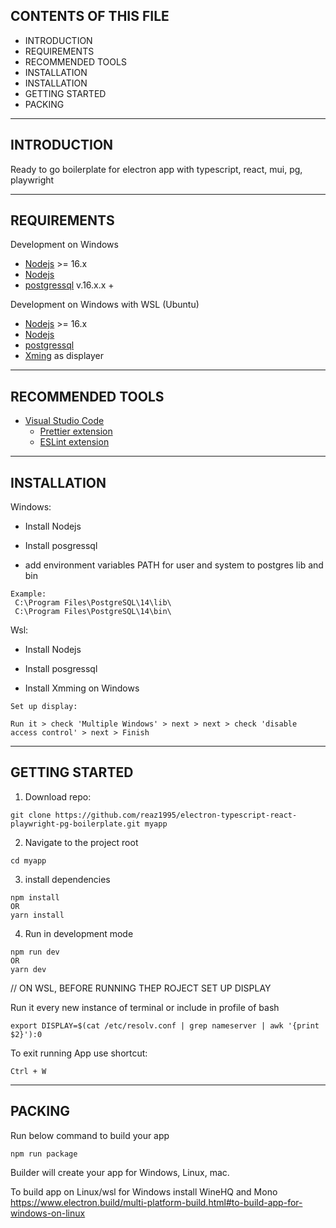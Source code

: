 ## CONTENTS OF THIS FILE

- INTRODUCTION
- REQUIREMENTS
- RECOMMENDED TOOLS
- INSTALLATION
- INSTALLATION
- GETTING STARTED
- PACKING

---

## INTRODUCTION

Ready to go boilerplate for electron app with typescript, react, mui, pg, playwright

---

## REQUIREMENTS

Development on Windows

- [Nodejs](https://nodejs.org/en/download/) >= 16.x
- [Nodejs](https://github.com/npm/cli)
- [postgressql](https://www.postgresql.org/download/windows/) v.16.x.x +

Development on Windows with WSL (Ubuntu)

- [Nodejs](https://nodejs.org/en/download/) >= 16.x
- [Nodejs](https://github.com/npm/cli)
- [postgressql](https://www.postgresql.org/download/linux/ubuntu/)
- [Xming](https://sourceforge.net/projects/xming/) as displayer

---

## RECOMMENDED TOOLS

- [Visual Studio Code](https://code.visualstudio.com/)
  - [Prettier extension](https://marketplace.visualstudio.com/items?itemName=esbenp.prettier-vscode)
  - [ESLint extension](https://marketplace.visualstudio.com/items?itemName=dbaeumer.vscode-eslint)

---

## INSTALLATION

Windows:

- Install Nodejs

- Install posgressql
- add environment variables PATH for user and system to postgres lib and bin

```
Example:
 C:\Program Files\PostgreSQL\14\lib\
 C:\Program Files\PostgreSQL\14\bin\
```

Wsl:

- Install Nodejs

- Install posgressql
- Install Xmming on Windows

```
Set up display:

Run it > check 'Multiple Windows' > next > next > check 'disable access control' > next > Finish
```

---

## GETTING STARTED

1. Download repo:

```
git clone https://github.com/reaz1995/electron-typescript-react-playwright-pg-boilerplate.git myapp
```

2. Navigate to the project root

```
cd myapp
```

3. install dependencies

```
npm install
OR
yarn install
```

4. Run in development mode

```
npm run dev
OR
yarn dev
```

// ON WSL, BEFORE RUNNING THEP ROJECT SET UP DISPLAY

Run it every new instance of terminal or include in profile of bash

```
export DISPLAY=$(cat /etc/resolv.conf | grep nameserver | awk '{print $2}'):0
```

To exit running App use shortcut:

```
Ctrl + W
```

---

## PACKING

Run below command to build your app

```
npm run package
```

Builder will create your app for Windows, Linux, mac.

To build app on Linux/wsl for Windows install WineHQ and Mono
https://www.electron.build/multi-platform-build.html#to-build-app-for-windows-on-linux
